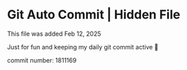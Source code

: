 # Git Auto Commit | Hidden File

This file was added Feb 12, 2025

Just for fun and keeping my daily git commit active 🤪

commit number: 1811169
